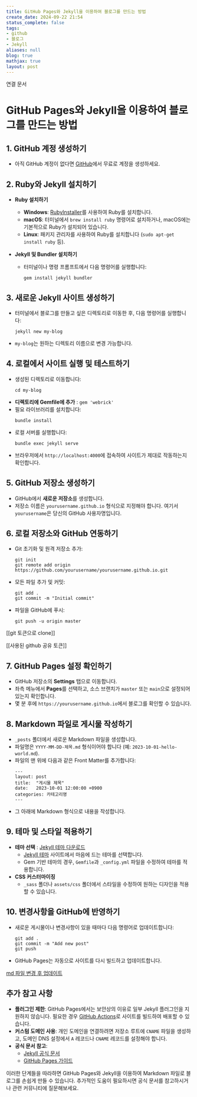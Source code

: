 ```yaml
---
title: GitHub Pages와 Jekyll을 이용하여 블로그를 만드는 방법
create_date: 2024-09-22 21:54
status_complete: false
tags:
- github
- 블로그
- Jekyll
aliases: null
blog: true
mathjax: true
layout: post
---
```

연결 문서


# GitHub Pages와 Jekyll을 이용하여 블로그를 만드는 방법

## 1. GitHub 계정 생성하기

- 아직 GitHub 계정이 없다면 [GitHub](https://github.com/)에서 무료로 계정을 생성하세요.

## 2. Ruby와 Jekyll 설치하기

- **Ruby 설치하기**
  - **Windows**: [RubyInstaller](https://rubyinstaller.org/)를 사용하여 Ruby를 설치합니다.
  - **macOS**: 터미널에서 `brew install ruby` 명령어로 설치하거나, macOS에는 기본적으로 Ruby가 설치되어 있습니다.
  - **Linux**: 패키지 관리자를 사용하여 Ruby를 설치합니다 (`sudo apt-get install ruby` 등).

- **Jekyll 및 Bundler 설치하기**
  - 터미널이나 명령 프롬프트에서 다음 명령어를 실행합니다:
    ```
    gem install jekyll bundler
    ```

## 3. 새로운 Jekyll 사이트 생성하기

- 터미널에서 블로그를 만들고 싶은 디렉토리로 이동한 후, 다음 명령어를 실행합니다:
  ```
  jekyll new my-blog
  ```
- `my-blog`는 원하는 디렉토리 이름으로 변경 가능합니다.

## 4. 로컬에서 사이트 실행 및 테스트하기

- 생성된 디렉토리로 이동합니다:
  ```
  cd my-blog
  ```
- **디렉토리에 Gemfile에  추가** : `gem 'webrick'`
- 필요 라이브러리를 설치합니다:
  ```
  bundle install
  ```
- 로컬 서버를 실행합니다:
  ```
  bundle exec jekyll serve
  ```
- 브라우저에서 `http://localhost:4000`에 접속하여 사이트가 제대로 작동하는지 확인합니다.

## 5. GitHub 저장소 생성하기

- GitHub에서 **새로운 저장소**를 생성합니다.
- 저장소 이름은 `yourusername.github.io` 형식으로 지정해야 합니다. 여기서 `yourusername`은 당신의 GitHub 사용자명입니다.

## 6. 로컬 저장소와 GitHub 연동하기

- Git 초기화 및 원격 저장소 추가:
  ```
  git init
  git remote add origin https://github.com/yourusername/yourusername.github.io.git
  ```
- 모든 파일 추가 및 커밋:
  ```
  git add .
  git commit -m "Initial commit"
  ```
- 파일을 GitHub에 푸시:
  ```
  git push -u origin master
  ```

[[git 토큰으로 clone]]

[[사용된 github 공유 토큰]]
## 7. GitHub Pages 설정 확인하기

- GitHub 저장소의 **Settings** 탭으로 이동합니다.
- 좌측 메뉴에서 **Pages**를 선택하고, 소스 브랜치가 `master` 또는 `main`으로 설정되어 있는지 확인합니다.
- 몇 분 후에 `https://yourusername.github.io`에서 블로그를 확인할 수 있습니다.

## 8. Markdown 파일로 게시물 작성하기

- `_posts` 폴더에서 새로운 Markdown 파일을 생성합니다.
- 파일명은 `YYYY-MM-DD-제목.md` 형식이어야 합니다 (예: `2023-10-01-hello-world.md`).
- 파일의 맨 위에 다음과 같은 Front Matter를 추가합니다:
  ```
  ---
  layout: post
  title:  "게시물 제목"
  date:   2023-10-01 12:00:00 +0900
  categories: 카테고리명
  ---
  ```
- 그 아래에 Markdown 형식으로 내용을 작성합니다.

## 9. 테마 및 스타일 적용하기

- **테마 선택** : [Jekyll 테마 다운로드](https://chanp5660.github.io/blog/2024/Jekyll-테마-다운로드/)
  - [Jekyll 테마](https://jekyllthemes.io/) 사이트에서 마음에 드는 테마를 선택합니다.
  - Gem 기반 테마의 경우, `Gemfile`과 `_config.yml` 파일을 수정하여 테마를 적용합니다.
- **CSS 커스터마이징**
  - `_sass` 폴더나 `assets/css` 폴더에서 스타일을 수정하여 원하는 디자인을 적용할 수 있습니다.

## 10. 변경사항을 GitHub에 반영하기

- 새로운 게시물이나 변경사항이 있을 때마다 다음 명령어로 업데이트합니다:
  ```
  git add .
  git commit -m "Add new post"
  git push
  ```
- GitHub Pages는 자동으로 사이트를 다시 빌드하고 업데이트합니다.

[md 파일 변경 후 업데이트](https://chanp5660.github.io/blog/2024/md-파일-변경-후-업데이트/)
## 추가 참고 사항

- **플러그인 제한**: GitHub Pages에서는 보안상의 이유로 일부 Jekyll 플러그인을 지원하지 않습니다. 필요한 경우 [GitHub Actions](https://docs.github.com/en/actions)로 사이트를 빌드하여 배포할 수 있습니다.
- **커스텀 도메인 사용**: 개인 도메인을 연결하려면 저장소 루트에 `CNAME` 파일을 생성하고, 도메인 DNS 설정에서 `A` 레코드나 `CNAME` 레코드를 설정해야 합니다.
- **공식 문서 참고**:
  - [Jekyll 공식 문서](https://jekyllrb.com/docs/)
  - [GitHub Pages 가이드](https://docs.github.com/en/pages)

이러한 단계들을 따라하면 GitHub Pages와 Jekyll을 이용하여 Markdown 파일로 블로그를 손쉽게 만들 수 있습니다. 추가적인 도움이 필요하시면 공식 문서를 참고하시거나 관련 커뮤니티에 질문해보세요.